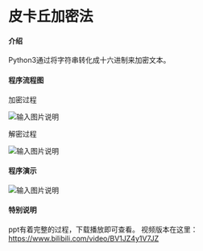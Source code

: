 # 皮卡丘加密法

#### 介绍
Python3通过将字符串转化成十六进制来加密文本。

#### 程序流程图

加密过程

![输入图片说明](https://images.gitee.com/uploads/images/2020/1025/183729_c4376d94_5210553.png "屏幕截图.png")

解密过程

![输入图片说明](https://images.gitee.com/uploads/images/2020/1025/183801_ceb00217_5210553.png "屏幕截图.png")

#### 程序演示

![输入图片说明](https://images.gitee.com/uploads/images/2020/1025/183837_61e7c1b3_5210553.png "屏幕截图.png")

#### 特别说明

ppt有着完整的过程，下载播放即可查看。
视频版本在这里：https://www.bilibili.com/video/BV1JZ4y1V7JZ